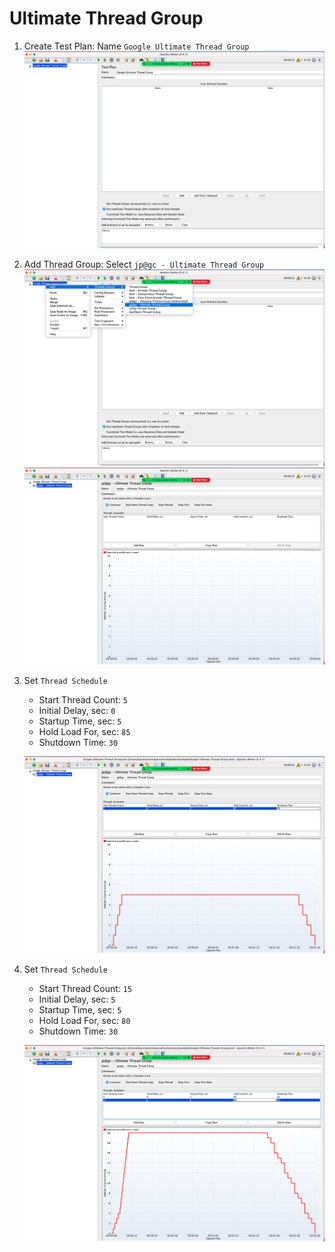 # Ultimate Thread Group

1. Create Test Plan: Name `Google Ultimate Thread Group`
   ![google-ultimate-thread-group-01](images/google-ultimate-thread-group-01.png)
2. Add Thread Group: Select `jp@gc - Ultimate Thread Group`
   ![google-ultimate-thread-group-02](images/google-ultimate-thread-group-02.png)
   ![google-ultimate-thread-group-03](images/google-ultimate-thread-group-03.png)
3. Set `Thread Schedule`

   - Start Thread Count: `5`
   - Initial Delay, sec: `0`
   - Startup Time, sec: `5`
   - Hold Load For, sec: `85`
   - Shutdown Time: `30`

   ![google-ultimate-thread-group-04](images/google-ultimate-thread-group-04.png)

4. Set `Thread Schedule`

   - Start Thread Count: `15`
   - Initial Delay, sec: `5`
   - Startup Time, sec: `5`
   - Hold Load For, sec: `80`
   - Shutdown Time: `30`

   ![google-ultimate-thread-group-05](images/google-ultimate-thread-group-05.png)
